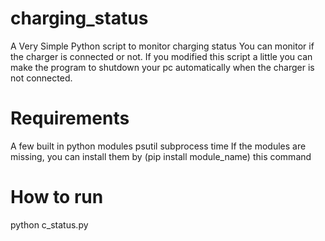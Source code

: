 # charging_status
A Very Simple Python script to monitor charging status
You can monitor if the charger is connected or not. 
If you modified this script a little you can make the program to shutdown your pc automatically when the charger is not connected.

# Requirements
A few built in python modules
psutil
subprocess
time
If the modules are missing, you can install them by (pip install module_name) this command

# How to run
python c_status.py
